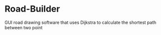 # Road-Builder
GUI road drawing software that uses Dijkstra to calculate the shortest path between two point
